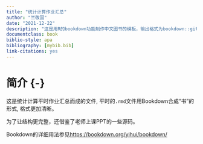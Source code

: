 ```yaml
---
title: "统计计算作业汇总"
author: "兰敬国"
date: "2021-12-22"
description: "这是用R的bookdown功能制作中文图书的模板，输出格式为bookdown::gitbook和bookdown::pdf_book."
documentclass: book
biblio-style: apa
bibliography: [mybib.bib]
link-citations: yes
---
```




# 简介 {-}


这是统计计算平时作业汇总而成的文件, 平时的`.rmd`文件用Bookdown合成“书”的形式,
格式更加清晰。

为了让结构更完整，还借鉴了老师上课PPT的一些源码。

Bookdown的详细用法参见<https://bookdown.org/yihui/bookdown/>



